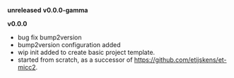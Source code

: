 **unreleased**
**v0.0.0-gamma**

**v0.0.0**

- bug fix bump2version
- bump2version configuration added
- wip init added to create basic project template. 
- started from scratch, as a successor of https://github.com/etijskens/et-micc2.